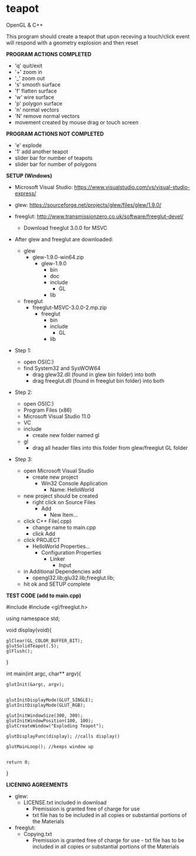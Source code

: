 # teapot

OpenGL & C++

This program should create a teapot that upon receving a touch/click
event will respond with a geometry explosion and then reset

**PROGRAM ACTIONS COMPLETED**

- 'q' quit/exit
- '+' zoom in
- '_' zoom out
- 's' smooth surface
- 'f' flatten surface
- 'w' wire surface
- 'p' polygon surface
- 'n' normal vectors 
- 'N' remove normal vectors
- movement created by mouse drag or touch screen

**PROGRAM ACTIONS NOT COMPLETED**
- 'e' explode
- '1' add another teapot
- slider bar for number of teapots
- slider bar for number of polygons

**SETUP (Windows)**

- Microsoft Visual Studio: https://www.visualstudio.com/vs/visual-studio-express/
- glew: https://sourceforge.net/projects/glew/files/glew/1.9.0/
- freeglut: http://www.transmissionzero.co.uk/software/freeglut-devel/
	- Download freeglut 3.0.0 for MSVC

- After glew and freeglut are downloaded:
	- glew
		- glew-1.9.0-win64.zip
			- glew-1.9.0
				- bin
				- doc
				- include
					- GL
				- lib 
	- freeglut
		- freeglut-MSVC-3.0.0-2.mp.zip
			- freeglut
				- bin
				- include
					- GL
				- lib
- Step 1:
	- open OS(C:)
	- find System32 and SysWOW64
		- drag glew32.dll (found in glew bin folder) into both
		- drag freeglut.dll (found in freeglut bin folder) into both
- Step 2:
	- open OS(C:)
	- Program Files (x86)
	- Microsoft Visual Studio 11.0
	- VC
	- include
		- create new folder named gl
	- gl
		- drag all header files into this folder from glew/freeglut GL folder   
- Step 3:
	- open Microsoft Visual Studio
		- create new project
			- Win32 Console Application
				- Name: HelloWorld
	- new project should be created
		- right click on Source Files
			- Add
				- New Item...
	- click C++ File(.cpp)
		- change name to main.cpp
		- click Add
	- click PROJECT
		- HelloWorld Properties...
			- Configuration Properties
				- Linker
					- Input
	- in Additional Dependencies add
		- opengl32.lib;glu32.lib;freeglut.lib;
	- hit ok and SETUP complete

**TEST CODE (add to main.cpp)**

#include <iostream>
#include <gl/freeglut.h>

using namespace std;

void display(void){

    glClear(GL_COLOR_BUFFER_BIT);
    glutSolidTeapot(.5);
    glFlush();

}

int main(int argc, char** argv){

    glutInit(&argc, argv);


    glutInitDisplayMode(GLUT_SINGLE);
    glutInitDisplayMode(GLUT_RGB);

    glutInitWindowSize(300, 300);
    glutInitWindowPosition(100, 100);
    glutCreateWindow("Exploding Teapot");

    glutDisplayFunc(display); //calls display()

    glutMainLoop(); //keeps window up


    return 0;
}
	
**LICENING AGREEMENTS**

- glew:
	- LICENSE.txt included in download
		- Premission is granted free of charge for use
		- txt file has to be included in all copies or 
		  substantial portions of the Materials
- freeglut:
	- Copying.txt
		- Premission is granted free of charge for use 
                - txt file has to be included in all copies or 
                  substantial portions of the Materials
